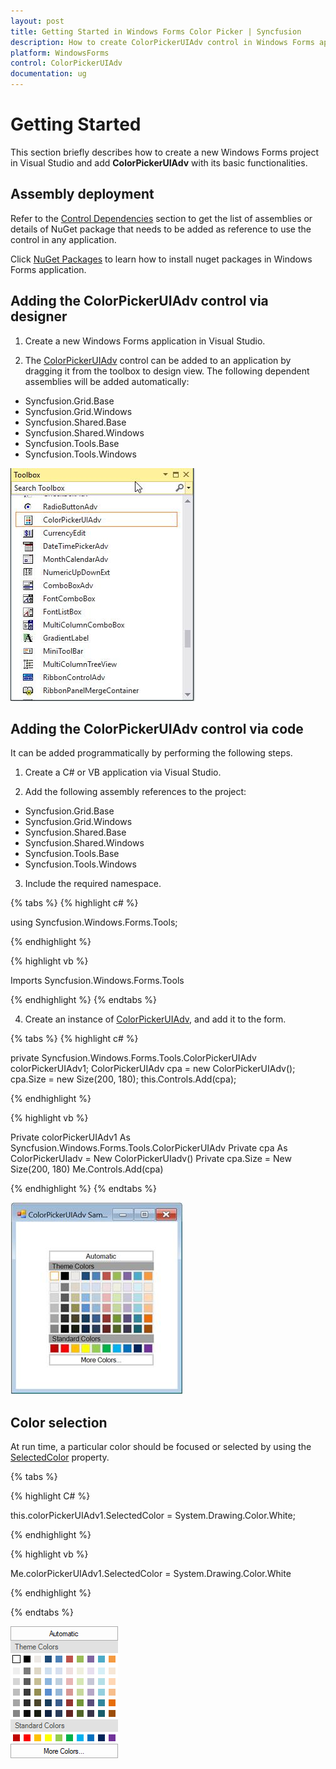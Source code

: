 ```yaml
---
layout: post
title: Getting Started in Windows Forms Color Picker | Syncfusion
description: How to create ColorPickerUIAdv control in Windows Forms application
platform: WindowsForms
control: ColorPickerUIAdv
documentation: ug
---
```

# Getting Started

This section briefly describes how to create a new Windows Forms project in Visual Studio and add **ColorPickerUIAdv** with its basic functionalities.


## Assembly deployment

Refer to the [Control Dependencies](https://help.syncfusion.com/windowsforms/control-dependencies#colorpickeruiadv) section to get the list of assemblies or details of NuGet package that needs to be added as reference to use the control in any application.

Click [NuGet Packages](https://help.syncfusion.com/windowsforms/visual-studio-integration/nuget-packages) to learn how to install nuget packages in Windows Forms application.

## Adding the ColorPickerUIAdv control via designer

1) Create a new Windows Forms application in Visual Studio.

2) The [ColorPickerUIAdv](https://help.syncfusion.com/cr/windowsforms/Syncfusion.Windows.Forms.Tools.ColorPickerUIAdv.html) control can be added to an application by dragging it from the toolbox to design view. The following dependent assemblies will be added automatically:

* Syncfusion.Grid.Base
* Syncfusion.Grid.Windows
* Syncfusion.Shared.Base
* Syncfusion.Shared.Windows
* Syncfusion.Tools.Base
* Syncfusion.Tools.Windows


![Windows forms ColorPickerUIAdv drag and drop from toolbox](ColorPickerUIAdv_Images/ColorPickerUIAdv_toolbox.jpeg) 


## Adding the ColorPickerUIAdv control via code

It can be added programmatically by performing the following steps.

1) Create a C# or VB application via Visual Studio.

2) Add the following assembly references to the project:
	
* Syncfusion.Grid.Base
* Syncfusion.Grid.Windows
* Syncfusion.Shared.Base
* Syncfusion.Shared.Windows
* Syncfusion.Tools.Base
* Syncfusion.Tools.Windows

3) Include the required namespace.

{% tabs %}
{% highlight c# %}

using Syncfusion.Windows.Forms.Tools;

{% endhighlight %}

{% highlight vb %}

Imports Syncfusion.Windows.Forms.Tools

{% endhighlight %}
{% endtabs %}

4) Create an instance of [ColorPickerUIAdv](https://help.syncfusion.com/cr/windowsforms/Syncfusion.Windows.Forms.Tools.ColorPickerUIAdv.html), and add it to the form.

{% tabs %}
{% highlight c# %}

private Syncfusion.Windows.Forms.Tools.ColorPickerUIAdv colorPickerUIAdv1;
ColorPickerUIAdv cpa = new ColorPickerUIAdv();
cpa.Size = new Size(200, 180);
this.Controls.Add(cpa);

{% endhighlight %}

{% highlight vb %}

Private colorPickerUIAdv1 As Syncfusion.Windows.Forms.Tools.ColorPickerUIAdv 
Private cpa As ColorPickerUIadv = New ColorPickerUIadv()
Private cpa.Size = New Size(200, 180)
Me.Controls.Add(cpa)
 
{% endhighlight %}
{% endtabs %}

   ![ColorPickerUIAdv for Windows Forms](ColorPickerUIAdv_Images/ColorPickerUIAdv.jpeg) 


## Color selection

At run time, a particular color should be focused or selected by using the [SelectedColor](https://help.syncfusion.com/cr/windowsforms/Syncfusion.Windows.Forms.Tools.ColorPickerUIAdv.html#Syncfusion_Windows_Forms_Tools_ColorPickerUIAdv_SelectedColor) property.

{% tabs %}

{% highlight C# %}

this.colorPickerUIAdv1.SelectedColor = System.Drawing.Color.White;

{% endhighlight %}

{% highlight vb %}

Me.colorPickerUIAdv1.SelectedColor = System.Drawing.Color.White

{% endhighlight %}

{% endtabs %}

![Windows Forms ColorPickerUIAdv showing selected color](ColorPickerUIAdv_Images/ColorPickerUIAdv_colorselection.png)

